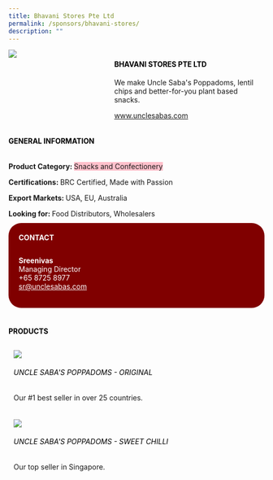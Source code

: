 ```yaml
---
title: Bhavani Stores Pte Ltd
permalink: /sponsors/bhavani-stores/
description: ""
---
```

<div class="flex-paragraph">
		<!--hi there! this is a comment and will provide you with instructional guides-->
		<p style="text-transform: uppercase"></p>
	</div>
	<div style="display: flex; flex-wrap: wrap;" class="flex-container">
		<!--insert DOWNLOAD link of company logo between the " marks!-->
		<div style="flex: 1 1 40%; display: block;" class="card sgds"><img src="https://drive.google.com/uc?export=download&amp;id=1iSabW_jlM_4A6aDNO-rWcSHbceumeNTh"></div>
		<div style="flex: 1 1 58%; display: block; margin-left: 3px" class="card-sgds">
			<!--insert the exhibitor's name between the <b> tags here-->
			<h4 style="text-transform: uppercase; color: black;"><b>Bhavani Stores Pte Ltd</b></h4>
			<!--insert the exhibitor's description between the <p> tags here-->
			<p>We make Uncle Saba's Poppadoms, lentil chips and better-for-you plant based snacks.</p>
			<!--insert the exhibitor's website link, making sure there is "https:// www." present please. make sure the entire https link goes in between the " marks-->
			<!--insert the www website link here (no need for https)-->
			<p><a target="_blank" href="https://www.unclesabas.com">www.unclesabas.com</a></p>
		</div>
	</div>



<h4 style="text-transform: uppercase; color: black;"><b>General Information</b></h4>
	<div style="display: flex; flex-wrap: wrap;" class="flex-container">
		<div style="flex: 1 1 65%; display: block; align-self: stretch" class="card sgds">
			<div class="flex-paragraph">
				<!--insert the exhibitor's pdt cat   between the <p> tags here-->
				<p><b>Product Category: </b><span style="background-color: pink; border-radius: 10 px;">Snacks and Confectionery</span></p>
				<!--insert all the exhibitor's certifications between the </b> and </p> here-->
				<p><b>Certifications: </b>BRC Certified, Made with Passion</p>
				<!--insert all the exhibitor's export markets between the </b> and </p> here-->
				<p><b>Export Markets: </b>USA, EU, Australia</p>
				<!--insert all the exhibitor's potential business partners between the </b> and </p> here-->
				<p style="margin-bottom: 10px;"><b>Looking for: </b>Food Distributors, Wholesalers</p>
				<!--insert all the exhibitor's address the </b> and </p> here-->
				<!-- <p><b>Address: </b>105 Cecil Street, #07-02 The Octagon, Singapore 069534</p> -->
			</div>
		</div>
		<div style="flex: 1 1 35%; padding: 10px; display: block; background-color: maroon; border-radius: 25px; align-self: center;" class="card sgds">
			<h4 style="color: white; margin-top: 10px; margin-left: 10px;">CONTACT</h4>
			<div class="flex-paragraph">
				<!--replace with exhibitor's: -->
				<p style="padding: 10px; color: white;">
					<b><!-- POC name-->Sreenivas</b><br><!-- designation-->Managing Director<br><!--contact number-->+65 8725 8977<br>
					<!-- for linking purposes, insert their email after "mailto:"...-->
					<!--...and also include the display email before </a> here-->
					<a style="color: white;" href="mailto:sr@unclesabas.com">sr@unclesabas.com</a>
				</p>
			</div>
		</div>
	</div>
	<br>
	<h4 style="text-transform: uppercase; color: black;"><b>products</b></h4>
	<div style="display: flex; flex-wrap: wrap;">
		<div style="flex: 1 1 47%; margin: 10px; display: block;" class="card sgds">
			<div style="display: block;" class="flex-image"><img src="https://drive.google.com/uc?export=download&amp;id=1EsIrRB6UQymIe03APvihC3jH1BGVRWF8"></div>
			<div class="flex-paragraph">
				<h6 style="text-transform: uppercase; color: black;">Uncle Saba's Poppadoms - Original</h6>
				<p>Our #1 best seller in over 25 countries.</p>
			</div>
		</div>
		<div style="flex: 1 1 47%; margin: 10px; display: block;" class="card sgds">
			<div style="display: block;" class="flex-image"><img src="https://drive.google.com/uc?export=download&amp;id=1n9sUy9KEdCzwJVItMDCOeZQJs4zqleN_"></div>
			<div class="flex-paragraph">
				<h6 style="text-transform: uppercase; color: black;">Uncle Saba's Poppadoms - Sweet Chilli</h6>
				<p>Our top seller in Singapore.</p>
			</div>
		</div>
</div>